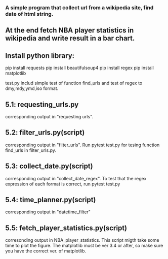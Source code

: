### A simple program that collect url from a wikipedia site, find date of html string. 
## At the end fetch NBA player statistics in wikipedia and write result in a bar chart.

## Install python library:
pip install requests
pip install beautifulsoup4
pip install regex
pip install matplotlib

test.py includ simple test of function find_urls and test of regex to dmy,mdy,ymd,iso format.

## 5.1: requesting_urls.py
corresponding output in "requesting urls".

## 5.2: filter_urls.py(script)
corresponding output in "filter_urls". Run pytest test.py for tesing function find_urls in filter_urls.py.

## 5.3: collect_date.py(script)
corresponding output in "collect_date_regex". To test that the regex expression of each format is correct, run pytest test.py

## 5.4: time_planner.py(script)
corresponding output in "datetime_filter"

## 5.5: fetch_player_statistics.py(script)
corresonding output in NBA_player_statistics.
This script migth take some time to plot the figure. The matplotlib must be ver 3.4 or after, so make sure you have the correct ver. of matplotlib.
